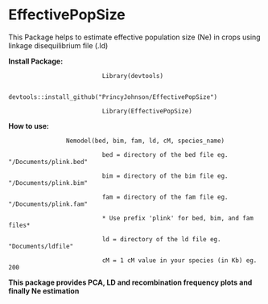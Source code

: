 # EffectivePopSize
This Package helps to estimate effective population size (Ne) in crops using linkage disequilibrium file (.ld)


**Install Package:**

                              Library(devtools)
                              
                              devtools::install_github("PrincyJohnson/EffectivePopSize")
                              
                              Library(EffectivePopSize)



**How to use:**

                    Nemodel(bed, bim, fam, ld, cM, species_name)

                              bed = directory of the bed file eg. "/Documents/plink.bed"
                              
                              bim = directory of the bim file eg. "/Documents/plink.bim"
                              
                              fam = directory of the fam file eg. "/Documents/plink.fam"
                              
                              * Use prefix 'plink' for bed, bim, and fam files*
                                
                              ld = directory of the ld file eg. "Documents/ldfile"
                              
                              cM = 1 cM value in your species (in Kb) eg. 200


**This package provides PCA, LD and recombination frequency plots and finally Ne estimation**
